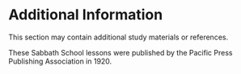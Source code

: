# Additional Information

This section may contain additional study materials or references.  

These Sabbath School lessons were published by the Pacific Press Publishing Association in 1920.

